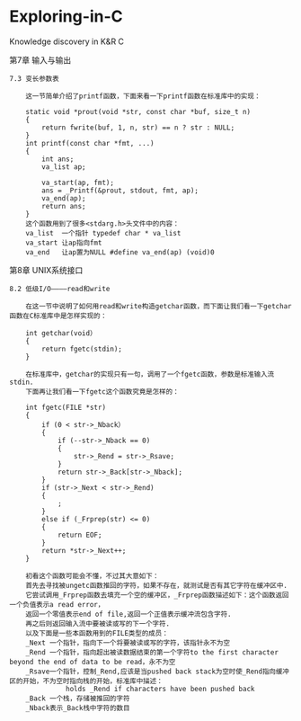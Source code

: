 # Exploring-in-C
Knowledge discovery in K&amp;R C

第7章 输入与输出
   
    7.3 变长参数表
    
        这一节简单介绍了printf函数，下面来看一下printf函数在标准库中的实现：
        
        static void *prout(void *str, const char *buf, size_t n)
        {
            return fwrite(buf, 1, n, str) == n ? str : NULL;
        }
        int printf(const char *fmt, ...)
        {
            int ans;
            va_list ap;
            
            va_start(ap, fmt);
            ans = _Printf(&prout, stdout, fmt, ap);
            va_end(ap);
            return ans;
        }
        这个函数用到了很多<stdarg.h>头文件中的内容：
        va_list  一个指针 typedef char * va_list
        va_start 让ap指向fmt
        va_end   让ap置为NULL #define va_end(ap) (void)0  
      
   
      
第8章 UNIX系统接口
   
    8.2 低级I/O————read和write
        
        在这一节中说明了如何用read和write构造getchar函数，而下面让我们看一下getchar函数在C标准库中是怎样实现的：
        
        int getchar(void）
        {
            return fgetc(stdin);
        }
        
        在标准库中，getchar的实现只有一句，调用了一个fgetc函数，参数是标准输入流stdin.
        下面再让我们看一下fgetc这个函数究竟是怎样的：
        
        int fgetc(FILE *str)
        {
            if (0 < str->_Nback）
            {
                if (--str->_Nback == 0)
                {
                    str->_Rend = str->_Rsave;
                }
                return str->_Back[str->_Nback];
            }
            if (str->_Next < str->_Rend)
            {
                ;
            }
            else if (_Frprep(str) <= 0)
            {
                return EOF;
            }
            return *str->_Next++;
        }
        
        初看这个函数可能会不懂，不过其大意如下：
        首先去寻找被ungetc函数推回的字符，如果不存在，就测试是否有其它字符在缓冲区中.
        它尝试调用_Frprep函数去填充一个空的缓冲区，_Frprep函数描述如下：这个函数返回一个负值表示a read error，
        返回一个零值表示end of file,返回一个正值表示缓冲流包含字符.
        再之后则返回输入流中要被读或写的下一个字符.
        以及下面是一些本函数用到的FILE类型的成员：
        _Next 一个指针，指向下一个将要被读或写的字符，该指针永不为空
        _Rend 一个指针，指向超出被读数据结束的第一个字符to the first character beyond the end of data to be read，永不为空
        _Rsave一个指针，控制_Rend,应该是当pushed back stack为空时使_Rend指向缓冲区的开始，不为空时指向栈的开始，标准库中描述：
                  holds _Rend if characters have been pushed back
        _Back 一个栈，存储被推回的字符
        _Nback表示_Back栈中字符的数目
